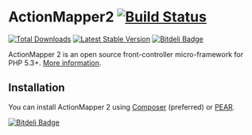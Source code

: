 # ActionMapper2 [![Build Status](https://secure.travis-ci.org/lcobucci/action-mapper.png?branch=master)](http://travis-ci.org/#!/lcobucci/action-mapper)

[![Total Downloads](https://poser.pugx.org/lcobucci/action-mapper/downloads.png)](https://packagist.org/packages/lcobucci/action-mapper)
[![Latest Stable Version](https://poser.pugx.org/lcobucci/action-mapper/v/stable.png)](https://packagist.org/packages/lcobucci/action-mapper)
[![Bitdeli Badge](https://d2weczhvl823v0.cloudfront.net/lcobucci/action-mapper/trend.png)](https://bitdeli.com/free "Bitdeli Badge")

ActionMapper 2 is an open source front-controller micro-framework for PHP 5.3+. [More information](http://lcobucci.github.com/action-mapper).

## Installation

You can install ActionMapper 2 using [Composer](https://packagist.org/packages/lcobucci/action-mapper) (preferred) or [PEAR](http://lcobucci.github.com).

[![Bitdeli Badge](https://d2weczhvl823v0.cloudfront.net/lcobucci/action-mapper/trend.png)](https://bitdeli.com/free "Bitdeli Badge")

